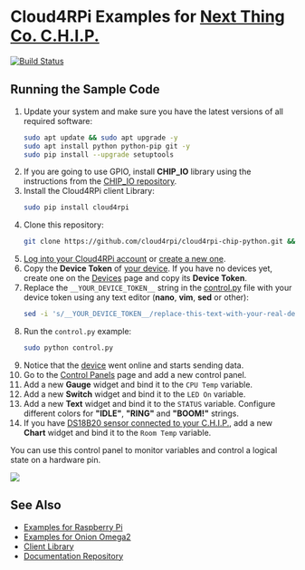 Cloud4RPi Examples for [Next Thing Co. C.H.I.P.](https://getchip.com/pages/chip)
==============================================================================

[![Build Status](https://travis-ci.org/cloud4rpi/cloud4rpi-chip-python.svg?branch=master)](https://travis-ci.org/cloud4rpi/cloud4rpi-chip-python)

## Running the Sample Code

1. Update your system and make sure you have the latest versions of all required software:
    ```sh
    sudo apt update && sudo apt upgrade -y
    sudo apt install python python-pip git -y
    sudo pip install --upgrade setuptools
    ```
2. If you are going to use GPIO, install **CHIP_IO** library using the instructions from the [CHIP_IO repository](https://github.com/xtacocorex/CHIP_IO).
2. Install the Cloud4RPi client Library:
    ```sh
    sudo pip install cloud4rpi
    ```
3. Clone this repository:
    ```sh
    git clone https://github.com/cloud4rpi/cloud4rpi-chip-python.git && cd cloud4rpi-chip-python
    ```
4. [Log into your Cloud4RPi account](https://cloud4rpi.io/auth) or [create a new one](https://cloud4rpi.io/auth/signup).
5. Copy the **Device Token** of [your device](https://cloud4rpi.io/devices). If you have no devices yet, create one on the [Devices](https://cloud4rpi.io/devices) page and copy its **Device Token**.
6. Replace the `__YOUR_DEVICE_TOKEN__` string in the [control.py](https://github.com/cloud4rpi/cloud4rpi-chip-python/blob/master/control.py) file with your device token using any text editor (**nano**, **vim**, **sed** or other):
    ```sh
    sed -i 's/__YOUR_DEVICE_TOKEN__/replace-this-text-with-your-real-device-token/' control.py
    ```
7. Run the `control.py` example:
    ```sh
    sudo python control.py
    ```
8. Notice that the [device](https://cloud4rpi.io/devices) went online and starts sending data.
9. Go to the [Control Panels](https://cloud4rpi.io/control-panels/) page and add a new control panel.
10. Add a new **Gauge** widget and bind it to the `CPU Temp` variable.
10. Add a new **Switch** widget and bind it to the `LED On` variable.
11. Add a new **Text** widget and bind it to the `STATUS` variable. Configure different colors for **"IDLE"**, **"RING"** and **"BOOM!"** strings.
12. If you have [DS18B20 sensor connected to your C.H.I.P.](https://cloud4rpi.github.io/docs/howto/#connect-ds18b20-temperature-sensor), add a new **Chart** widget and bind it to the `Room Temp` variable.

You can use this control panel to monitor variables and control a logical state on a hardware pin.

![](https://github.com/cloud4rpi/docs/blob/master/docs/panel.png)



## See Also

* [Examples for Raspberry Pi](https://github.com/cloud4rpi/cloud4rpi-raspberrypi-python)
* [Examples for Onion Omega2](https://github.com/cloud4rpi/cloud4rpi-omega2-python)
* [Client Library](https://github.com/cloud4rpi/cloud4rpi)
* [Documentation Repository](https://github.com/cloud4rpi/docs)
